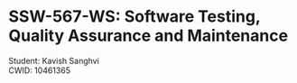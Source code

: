 # SSW-567-WS: Software Testing, Quality Assurance and Maintenance

Student: Kavish Sanghvi \
CWID: 10461365
